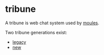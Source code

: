 # tribune

A tribune is web chat system used by [moules](/moules.md).

Two tribune generations exist:

- [legacy](/legacy/legacy_tribune.md)
- [new](/new/new_tribune.md)